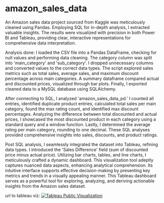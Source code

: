 # amazon_sales_data
An Amazon sales data project sourced from Kaggle was meticulously cleaned using Pandas. Employing SQL for in-depth analysis, I extracted valuable insights. The results were visualized with precision in both Power BI and Tableau, providing clear, interactive representations for comprehensive data interpretation.

Analysis done:
I loaded the CSV file into a Pandas DataFrame, checking for null values and performing data cleaning. The category column was split into 'main_category' and 'sub_category'. I dropped unnecessary columns and converted values to the correct data types. The script explored sales metrics such as total sales, average sales, and maximum discount percentage across main categories. A summary dataframe compared actual and discounted prices, visualized through bar plots. Finally, I exported cleaned data to a MySQL database using SQLAlchemy.

After connecting to SQL, I analyzed 'amazon_sales_data_pd.' I counted all entries, identified duplicate product entries, calculated total sales per main category, found the max rating count, and identified max discount percentages. Analyzing the difference between total discounted and actual prices, I showcased the most discounted product in each category using a standard query and a window function. Lastly, I determined the average rating per main category, rounding to one decimal. These SQL analyses provided comprehensive insights into sales, discounts, and product ratings.

Post SQL analysis, I seamlessly integrated the dataset into Tableau, refining data types. I introduced the 'Sales Difference' field (sum of discounted price minus actual price). Utilizing bar charts, tables, and line charts, I meticulously crafted a dynamic dashboard. This visualization tool adeptly captures nuanced data aspects, enhancing analytical comprehension. Its intuitive interface supports effective decision-making by presenting key metrics and trends in a visually appealing manner. This Tableau dashboard serves as a powerful tool for exploring, analyzing, and deriving actionable insights from the Amazon sales dataset.

url to tableau viz:
[![Tableau Public Visualization](https://public.tableau.com/views/AmazonSalesdata_16996351976300/Dashboard1?:language=en-US&:display_count=n&:origin=viz_share_link)](https://public.tableau.com/views/AmazonSalesdata_16996351976300/Dashboard1?:language=en-US&:display_count=n&:origin=viz_share_link)
